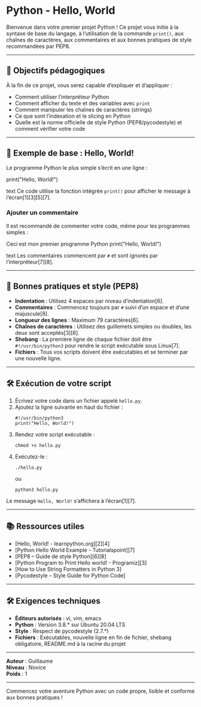 # Python - Hello, World

Bienvenue dans votre premier projet Python ! Ce projet vous initie à la syntaxe de base du langage, à l’utilisation de la commande `print()`, aux chaînes de caractères, aux commentaires et aux bonnes pratiques de style recommandées par PEP8.

---

## 🎯 Objectifs pédagogiques

À la fin de ce projet, vous serez capable d’expliquer et d’appliquer :

- Comment utiliser l’interpréteur Python
- Comment afficher du texte et des variables avec `print`
- Comment manipuler les chaînes de caractères (strings)
- Ce que sont l’indexation et le slicing en Python
- Quelle est la norme officielle de style Python (PEP8/pycodestyle) et comment vérifier votre code

---

## 🚀 Exemple de base : Hello, World!

Le programme Python le plus simple s’écrit en une ligne :

print("Hello, World!")

text
Ce code utilise la fonction intégrée `print()` pour afficher le message à l’écran[1][3][5][7].

### Ajouter un commentaire

Il est recommandé de commenter votre code, même pour les programmes simples :

Ceci est mon premier programme Python
print("Hello, World!")

text
Les commentaires commencent par `#` et sont ignorés par l’interpréteur[7][8].

---

## 📝 Bonnes pratiques et style (PEP8)

- **Indentation** : Utilisez 4 espaces par niveau d’indentation[6].
- **Commentaires** : Commencez toujours par `#` suivi d’un espace et d’une majuscule[8].
- **Longueur des lignes** : Maximum 79 caractères[6].
- **Chaînes de caractères** : Utilisez des guillemets simples ou doubles, les deux sont acceptés[3][6].
- **Shebang** : La première ligne de chaque fichier doit être `#!/usr/bin/python3` pour rendre le script exécutable sous Linux[7].
- **Fichiers** : Tous vos scripts doivent être exécutables et se terminer par une nouvelle ligne.

---

## 🛠️ Exécution de votre script

1. Écrivez votre code dans un fichier appelé `hello.py`.
2. Ajoutez la ligne suivante en haut du fichier :
    ```
    #!/usr/bin/python3
    print("Hello, World!")
    ```
3. Rendez votre script exécutable :
    ```
    chmod +x hello.py
    ```
4. Exécutez-le :
    ```
    ./hello.py
    ```
   ou
    ```
    python3 hello.py
    ```
Le message `Hello, World!` s’affichera à l’écran[1][7].

---

## 📚 Ressources utiles

- [Hello, World! - learnpython.org][2][4]
- [Python Hello World Example - Tutorialspoint][7]
- [PEP8 – Guide de style Python][6][8]
- [Python Program to Print Hello world! - Programiz][3]
- [How to Use String Formatters in Python 3]
- [Pycodestyle – Style Guide for Python Code]

---

## 🛠️ Exigences techniques

- **Éditeurs autorisés** : vi, vim, emacs
- **Python** : Version 3.8.* sur Ubuntu 20.04 LTS
- **Style** : Respect de pycodestyle (2.7.*)
- **Fichiers** : Exécutables, nouvelle ligne en fin de fichier, shebang obligatoire, README.md à la racine du projet

---

**Auteur** : Guillaume  
**Niveau** : Novice  
**Poids** : 1

---

Commencez votre aventure Python avec un code propre, lisible et conforme aux bonnes pratiques !
